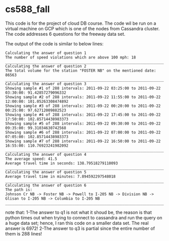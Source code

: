 # cs588_fall
This code is for the project of cloud DB course.
The code wil be run on a virtual machine on GCP which is one of the nodes from Cassandra cluster.
The code addresses 6 questions for the freeway data set.

The output of the code is similar to below lines:
```
Calculating the answer of question 1
The number of speed violations which are above 100 mph: 18
___________________________________________________________________________________________________________________________
Calculating the answer of question 2
The total volume for the station "FOSTER NB" on the mentioned date: 86563
___________________________________________________________________________________________________________________________
Calculating the answer of question 3
Showing sample #1 of 288 intervals: 2011-09-22 03:25:00 to 2011-09-22 03:30:00: 91.42857279096332
Showing sample #2 of 288 intervals: 2011-09-22 11:55:00 to 2011-09-22 12:00:00: 101.05263308474892
Showing sample #3 of 288 intervals: 2011-09-22 00:20:00 to 2011-09-22 00:25:00: 97.62712009882523
Showing sample #4 of 288 intervals: 2011-09-22 17:45:00 to 2011-09-22 17:50:00: 102.85714438983373
Showing sample #5 of 288 intervals: 2011-09-22 09:30:00 to 2011-09-22 09:35:00: 99.31034630742568
Showing sample #6 of 288 intervals: 2011-09-22 07:00:00 to 2011-09-22 07:05:00: 102.85714438983373
Showing sample #7 of 288 intervals: 2011-09-22 16:50:00 to 2011-09-22 16:55:00: 110.76923241982092
___________________________________________________________________________________________________________________________
Calculating the answer of question 4
The average speed: 41.5
Average travel time in seconds: 138.79518279110093
___________________________________________________________________________________________________________________________
Calculating the answer of question 5
Average travel time in minutes: 7.894592297548018
___________________________________________________________________________________________________________________________
Calculating the answer of question 6
The path is:
Johnson Cr NB -> Foster NB -> Powell to I-205 NB -> Division NB -> Glisan to I-205 NB -> Columbia to I-205 NB
___________________________________________________________________________________________________________________________
```

note that: 
1-The answer to q1 is not what it shoud be, the reason is that python times out when trying to connect to cassandra and run the query on a huge data set; hence, I ran this code on a smaller data set. The real answer is 6972!
2-The answer to q3 is partial since the entire number of them is 288 lines!
